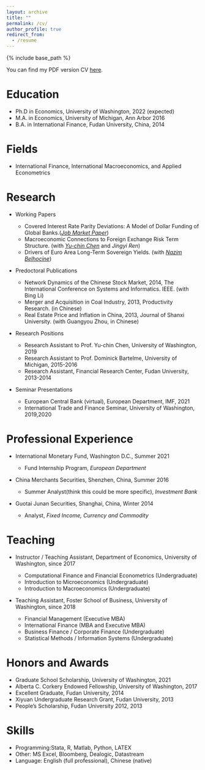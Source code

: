 ```yaml
---
layout: archive
title: ""
permalink: /cv/
author_profile: true
redirect_from:
  - /resume
---
```


{% include base_path %}



You can find my PDF version CV [here](/files/Li_CV.pdf).

Education
======
* Ph.D in Economics, University of Washington, 2022 (expected)
* M.A. in Economics, University of Michigan, Ann Arbor 2016
* B.A. in International Finance, Fudan University, China, 2014


Fields
======
* International Finance, International Macroeconomics, and Applied Econometrics


Research
======
* Working Papers
  * Covered Interest Rate Parity Deviations: A Model of Dollar Funding of Global Banks.([*Job Market Paper*](http://google.com))
  * Macroeconomic Connections to Foreign Exchange Risk Term Structure. (with [*Yu-chin Chen*](https://econ.washington.edu/people/yu-chin-chen) and *Jingyi Ren*)
  * Drivers of Euro Area Long-Term Sovereign Yields. (with [*Nazim Belhocine*](https://papers.ssrn.com/sol3/cf_dev/AbsByAuth.cfm?per_id=369168))


* Predoctoral Publications
  * Network Dynamics of the Chinese Stock Market, 2014, The International Conference on Systems and Informatics. IEEE. (with Bing Li)
  * Merger and Acquisition in Coal Industry, 2013, Productivity Research. (in Chinese)
  * Real Estate Price and Inflation in China, 2013, Journal of Shanxi University. (with Guangyou Zhou, in Chinese)
  
* Research Positions
  * Research Assistant to Prof. Yu-chin Chen, University of Washington, 2019
  * Research Assistant to Prof. Dominick Bartelme, University of Michigan, 2015-2016
  * Research Assistant, Financial Research Center, Fudan University, 2013-2014
  
* Seminar Presentations
  * European Central Bank (virtual), European Department, IMF, 2021
  * International Trade and Finance Seminar, University of Washington, 2019,2020

Professional Experience
======
* International Monetary Fund, Washington D.C., Summer 2021
  * Fund Internship Program, *European Department*

* China Merchants Securities, Shenzhen, China, Summer 2016
  * Summer Analyst(think this could be more specific), *Investment Bank*
 
* Guotai Junan Securities, Shanghai, China, Winter 2014
  * Analyst, *Fixed Income, Currency and Commodity*

  
Teaching
======
* Instructor / Teaching Assistant, Department of Economics, University of Washington, since 2017
   * Computational Finance and Financial Econometrics (Undergraduate)
   * Introduction to Microeconomics (Undergraduate)
   * Introduction to Macroeconomics (Undergraduate)

* Teaching Assistant, Foster School of Business, University of Washington, since 2018
  * Financial Management (Executive MBA)
  * International Finance (MBA and Executive MBA)
  * Business Finance / Corporate Finance (Undergraduate)
  * Statistical Methods / Information Systems (Undergraduate)

Honors and Awards
======
* Graduate School Scholarship, University of Washington, 2021
* Alberta C. Corkery Endowed Fellowship, University of Washington, 2017
* Excellent Graduate, Fudan University, 2014
* Xiyuan Undergraduate Research Grant, Fudan University, 2013
* People’s Scholarship, Fudan University 2012, 2013

Skills
======
* Programming:Stata, R, Matlab, Python, LATEX
* Other: MS Excel, Bloomberg, Dealogic, Datastream
* Language: English (full professional), Chinese (native)
  

